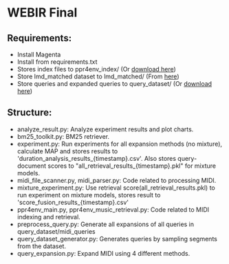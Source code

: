# WEBIR Final

## Requirements:
* Install Magenta
* Install from requirements.txt
* Stores index files to ppr4env_index/ (Or [download here](https://drive.google.com/file/d/1lhJUTOcCuqM8UBSyr9coFTTl-xAcHMNI/view?fbclid=IwY2xjawKv4yFleHRuA2FlbQIxMABicmlkETF0ekI5VVhyY3VVZ1dBTWtDAR4B5sAlqB0BivRZvBawoy3TfNPKVFcWrt_qR54VndRCuVj0ohILGAiWXleFvg_aem_sQvaME05fxmz9QChgyQgnQ))
* Store lmd_matched dataset to lmd_matched/ (From [here](https://colinraffel.com/projects/lmd/))
* Store queries and expanded queries to query_dataset/ (Or [download here](https://drive.google.com/file/d/1BSNNtcqJzDYBTT8PCmIkfBm8QbVE0O9f/viewfbclid=IwY2xjawKv44hleHRuA2FlbQIxMABicmlkETF0ekI5VVhyY3VVZ1dBTWtDAR6r_Ubl043S9EYjR4V3Inwy5uaG9ZQAvMCtha8gq2aoSZZkO8emEnEG85xRuA_aem_wqbvHqre_y6Y2GyeTqS3Bg))

## Structure:
* analyze_result.py: Analyze experiment results and plot charts.
* bm25_toolkit.py: BM25 retriever.
* experiment.py: Run experiments for all expansion methods (no mixture), calculate MAP and stores results to 'duration_analysis_results_{timestamp}.csv'. Also stores query-document scores to "all_retrieval_results_{timestamp}.pkl" for mixture models.
* midi_file_scanner.py, midi_parser.py: Code related to processing MIDI.
* mixture_experiment.py: Use retrieval score(all_retrieval_results.pkl) to run experiment on mixture models, stores result to 'score_fusion_results_{timestamp}.csv'
* ppr4env_main.py, ppr4env_music_retrieval.py: Code related to MIDI indexing and retrieval.
* preprocess_query.py: Generate all expansions of all queries in query_dataset/midi_queries
* query_dataset_generator.py: Generates queries by sampling segments from the dataset.
* query_expansion.py: Expand MIDI using 4 different methods.
